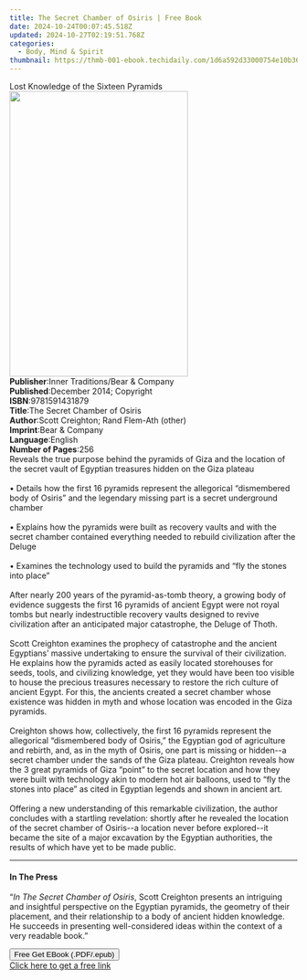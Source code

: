 ```yaml
---
title: The Secret Chamber of Osiris | Free Book
date: 2024-10-24T00:07:45.518Z
updated: 2024-10-27T02:19:51.768Z
categories:
  - Body, Mind & Spirit
thumbnail: https://thmb-001-ebook.techidaily.com/1d6a592d33000754e10b36d64253f8ff60701aa02f377cc4e35ae1d1f04d7859.jpg
---
```

<main id="book-container">
  <div class="flex flex-col">
    <div class="book-brief flex-1 py-6 px-4 sm:p-6 md:py-10 md:px-8">
      <!-- brief-->
      <div class="book-brief-main">Lost Knowledge of the Sixteen Pyramids</div>
    </div>
    <div
      class="book-meta-info flex-1 grid gap-4 col-start-1 col-end-3 row-start-1 sm:mb-6 sm:grid-cols-4 lg:gap-6 lg:col-start-2 lg:row-end-6 lg:row-span-6 lg:mb-0"
    >
      <div
        class="book-meta-info-left place-content-center mt-4 p-4 text-sm leading-6 col-start-2 col-span-2 dark:text-slate-400"
      >
        <img
          class="w-full h-500 object-cover rounded-lg sm:h-255 sm:col-span-2 lg:col-span-full"
          src="https://img-001-ebook.techidaily.com/d7bcee0baeeb88aa51c8b2e4eeb6757318fd1d69da6543810322a29e593c6485.jpg"
          alt=""
          width="312"
          height="500"
        />
      </div>
      <div
        class="book-meta-info-right mt-2 col-start-1 row-start-2 col-span-3 self-center"
      >
        <!-- meta data  -->
        <div class="flex flex-col px-4 md:px-8">
          <div class="flex-1">
            <strong>Publisher</strong>:<span class="px-2"
              >Inner Traditions/Bear &amp; Company</span
            >
          </div>
          <div class="flex-1">
            <strong>Published</strong>:<span class="px-2"
              >December 2014; Copyright</span
            >
          </div>
          <div class="flex-1">
            <strong>ISBN</strong>:<span class="px-2">9781591431879</span>
          </div>
          <div class="flex-1">
            <strong>Title</strong>:<span class="px-2"
              >The Secret Chamber of Osiris</span
            >
          </div>
          <div class="flex-1">
            <strong>Author</strong>:<span class="px-2"
              >Scott Creighton; Rand Flem-Ath (other)</span
            >
          </div>
          <div class="flex-1">
            <strong>Imprint</strong>:<span class="px-2"
              >Bear &amp; Company</span
            >
          </div>
          <div class="flex-1">
            <strong>Language</strong>:<span class="px-2">English</span>
          </div>
          <div class="flex-1">
            <strong>Number of Pages</strong>:<span class="px-2">256</span>
          </div>
        </div>
      </div>
    </div>
    <div class="book-description flex-1 py-6 px-4 sm:p-6 md:py-10 md:px-8">
      <div class="book-description-main">
        <div accordion-content="" id="description">
          Reveals the true purpose behind the pyramids of Giza and the location
          of the secret vault of Egyptian treasures hidden on the Giza plateau
          <br />
          <br />• Details how the first 16 pyramids represent the allegorical
          “dismembered body of Osiris” and the legendary missing part is a
          secret underground chamber <br />
          <br />• Explains how the pyramids were built as recovery vaults and
          with the secret chamber contained everything needed to rebuild
          civilization after the Deluge <br />
          <br />• Examines the technology used to build the pyramids and “fly
          the stones into place” <br />
          <br />After nearly 200 years of the pyramid-as-tomb theory, a growing
          body of evidence suggests the first 16 pyramids of ancient Egypt were
          not royal tombs but nearly indestructible recovery vaults designed to
          revive civilization after an anticipated major catastrophe, the Deluge
          of Thoth. <br />
          <br />Scott Creighton examines the prophecy of catastrophe and the
          ancient Egyptians’ massive undertaking to ensure the survival of their
          civilization. He explains how the pyramids acted as easily located
          storehouses for seeds, tools, and civilizing knowledge, yet they would
          have been too visible to house the precious treasures necessary to
          restore the rich culture of ancient Egypt. For this, the ancients
          created a secret chamber whose existence was hidden in myth and whose
          location was encoded in the Giza pyramids. <br />
          <br />Creighton shows how, collectively, the first 16 pyramids
          represent the allegorical “dismembered body of Osiris,” the Egyptian
          god of agriculture and rebirth, and, as in the myth of Osiris, one
          part is missing or hidden--a secret chamber under the sands of the
          Giza plateau. Creighton reveals how the 3 great pyramids of Giza
          “point” to the secret location and how they were built with technology
          akin to modern hot air balloons, used to “fly the stones into place”
          as cited in Egyptian legends and shown in ancient art. <br />
          <br />Offering a new understanding of this remarkable civilization,
          the author concludes with a startling revelation: shortly after he
          revealed the location of the secret chamber of Osiris--a location
          never before explored--it became the site of a major excavation by the
          Egyptian authorities, the results of which have yet to be made public.
        </div>
        <div class="accordion-fader"></div>
      </div>
    </div>
    <div class="book-excerpts flex-1 py-6 px-4 sm:p-6 md:py-10 md:px-8">
      <!-- excerpts-->
      <div class="book-excerpts-main">
        <hr />
        <h4 class="placeholder placeholder-heading">
          <span>In The Press</span>
        </h4>
        <p>
          “<i>In The Secret Chamber of Osiris</i>, Scott Creighton presents an
          intriguing and insightful perspective on the Egyptian pyramids, the
          geometry of their placement, and their relationship to a body of
          ancient hidden knowledge. He succeeds in presenting well-considered
          ideas within the context of a very readable book.”
        </p>
      </div>
    </div>
    <div
      class="book-about-author flex-1 py-6 px-4 sm:p-6 md:py-10 md:px-8"
    ></div>
    <div class="book-free-get flex-1 py-6 px-4 sm:p-6 md:py-10 md:px-8">
      <button
        id="btn-free-get"
        class="bg-blue-500 hover:bg-blue-700 text-white font-bold py-2 px-4 rounded"
      >
        Free Get EBook (.PDF/.epub)
      </button>
      <div id="countdown-display" class="px-2 text-lg mt-2"></div>
      <a
        id="free-link"
        class="hidden bg-blue-500 hover:bg-blue-700 text-white font-bold py-2 px-4 rounded"
        href="https://www.ebooks.com/en-us/book/95782372/the-secret-chamber-of-osiris/scott-creighton/"
        target="_blank"
        >Click here to get a free link</a
      >
    </div>
    <script>
      let countdownTime = 0;
      let countdownInterval = null;
      document
        .getElementById('btn-free-get')
        .addEventListener('click', startCountdown);
      function startCountdown() {
        countdownTime = new Date().getTime() + 60000 * 3;
        countdownInterval = setInterval(updateCountdown, 1000);
        document.getElementById('btn-free-get').disabled = true;
        document
          .getElementById('btn-free-get')
          .classList.add('bg-gray-500', 'cursor-not-allowed');
      }
      function updateCountdown() {
        let currentTime = new Date().getTime();
        let timeLeft = countdownTime - currentTime;
        let secondsLeft = Math.floor(timeLeft / 1000);
        document.getElementById('countdown-display').innerHTML =
          `Remaining time: ${secondsLeft} seconds.`;
        if (secondsLeft <= 0) {
          clearInterval(countdownInterval);
          document.getElementById('btn-free-get').classList.add('hidden');
          document.getElementById('free-link').classList.remove('hidden');
          document.getElementById('countdown-display').innerHTML = '';
        }
      }
    </script>
  </div>
</main>

<ins class="adsbygoogle"
      style="display:block"
      data-ad-client="ca-pub-7571918770474297"
      data-ad-slot="8358498916"
      data-ad-format="auto"
      data-full-width-responsive="true"></ins>
    